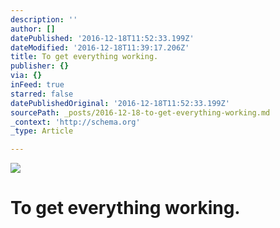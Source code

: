 ```yaml
---
description: ''
author: []
datePublished: '2016-12-18T11:52:33.199Z'
dateModified: '2016-12-18T11:39:17.206Z'
title: To get everything working.
publisher: {}
via: {}
inFeed: true
starred: false
datePublishedOriginal: '2016-12-18T11:52:33.199Z'
sourcePath: _posts/2016-12-18-to-get-everything-working.md
_context: 'http://schema.org'
_type: Article

---
```

![](https://the-grid-user-content.s3-us-west-2.amazonaws.com/19c2dcce-16e1-4e36-989d-df0d447b2e9c.jpg)

# To get everything working.